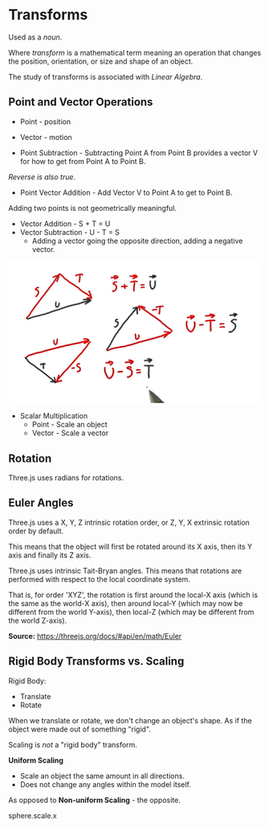 # Transforms

Used as a *noun*.

Where *transform* is a mathematical term meaning an operation that changes the position, orientation, or size and shape of an object.

The study of transforms is associated with *Linear Algebra*.

## Point and Vector Operations

* Point - position
* Vector - motion

* Point Subtraction - Subtracting Point A from Point B provides a vector V for how to get from Point A to Point B.

*Reverse is also true*.

* Point Vector Addition - Add Vector V to Point A to get to Point B.

Adding two points is not geometrically meaningful.

* Vector Addition - S + T = U
* Vector Subtraction - U - T = S
  * Adding a vector going the opposite direction, adding a negative vector.

![Vector Operations](./img/vector-operations.png)

* Scalar Multiplication
  * Point - Scale an object
  * Vector - Scale a vector

## Rotation
Three.js uses radians for rotations.

## Euler Angles
Three.js uses a X, Y, Z intrinsic rotation order, or Z, Y, X extrinsic rotation order by default.

This means that the object will first be rotated around its X axis, then its Y axis and finally its Z axis.

Three.js uses intrinsic Tait-Bryan angles. This means that rotations are performed with respect to the local coordinate system.

That is, for order 'XYZ', the rotation is first around the local-X axis (which is the same as the world-X axis), then around local-Y (which may now be different from the world Y-axis), then local-Z (which may be different from the world Z-axis).

**Source:** https://threejs.org/docs/#api/en/math/Euler

## Rigid Body Transforms vs. Scaling

Rigid Body:
* Translate
* Rotate

When we translate or rotate, we don't change an object's shape. As if the object were made out of something "rigid".

Scaling is *not* a "rigid body" transform.

**Uniform Scaling**
* Scale an object the same amount in all directions.
* Does not change any angles within the model itself.

As opposed to **Non-uniform Scaling** - the opposite.

sphere.scale.x